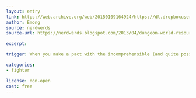 ```yaml
---
layout: entry
link: https://web.archive.org/web/20150109164924/https://dl.dropboxusercontent.com/u/9114003/Dungeon%20World%20Stuff.zip
author: Emong
source: nerdwerds
source-url: https://nerdwerds.blogspot.com/2013/04/dungeon-world-resources.html

excerpt:

trigger: When you make a pact with the incomprehensible (and quite possibly non-euclidean) beings that lurk outside of reality...

categories:
- fighter

license: non-open
cost: free
---
```

